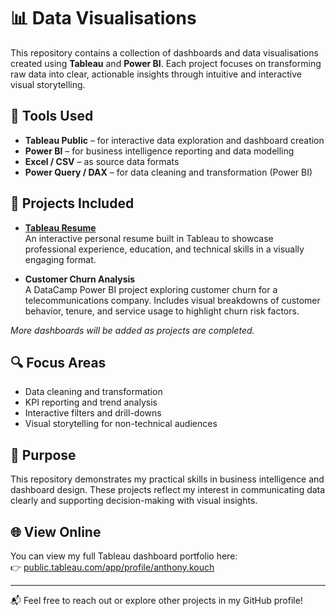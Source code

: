 # 📊 Data Visualisations

This repository contains a collection of dashboards and data visualisations created using **Tableau** and **Power BI**. Each project focuses on transforming raw data into clear, actionable insights through intuitive and interactive visual storytelling.

## 🧰 Tools Used

- **Tableau Public** – for interactive data exploration and dashboard creation
- **Power BI** – for business intelligence reporting and data modelling
- **Excel / CSV** – as source data formats
- **Power Query / DAX** – for data cleaning and transformation (Power BI)

## 📁 Projects Included

- **[Tableau Resume](https://public.tableau.com/app/profile/anthony.kouch/viz/TableauResumev2_17410015248620/ResumeDashboard)**  
  An interactive personal resume built in Tableau to showcase professional experience, education, and technical skills in a visually engaging format.

- **Customer Churn Analysis**  
  A DataCamp Power BI project exploring customer churn for a telecommunications company. Includes visual breakdowns of customer behavior, tenure, and service usage to highlight churn risk factors.

*More dashboards will be added as projects are completed.*

## 🔍 Focus Areas

- Data cleaning and transformation
- KPI reporting and trend analysis
- Interactive filters and drill-downs
- Visual storytelling for non-technical audiences

## 🚀 Purpose

This repository demonstrates my practical skills in business intelligence and dashboard design. These projects reflect my interest in communicating data clearly and supporting decision-making with visual insights.

## 🌐 View Online

You can view my full Tableau dashboard portfolio here:  
👉 [public.tableau.com/app/profile/anthony.kouch](https://public.tableau.com/app/profile/anthony.kouch)

---

📬 Feel free to reach out or explore other projects in my GitHub profile!
